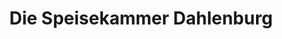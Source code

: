 ---
title: "Die Speisekammer Dahlenburg"
url: /dahlenburg/die-speisekammer-dahlenburg/
shop: Lebensmittel
---